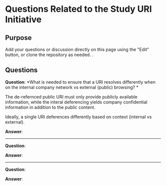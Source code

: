 # Questions Related to the Study URI Initiative

## Purpose
Add your questions or discussion directly on this page using the "Edit" button, 
or clone the repository as needed. 
.

## Questions

**Question**: *What is needed to ensure that a URI resolves differently when on the internal company network
vs external (public) browsing? *

The de-refernced public URI must only provide publicly available information,
while the interal deferencing yields company confidential information in addition to the public content.

Ideally, a single URI deferences differently based on context (internal vs external).


**Answer**:

---

**Question**:

**Answer**:

---

**Question**:

**Answer**:




